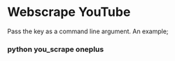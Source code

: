 # Webscrape YouTube 

Pass the key as a command line argument.
An example;
### python you_scrape oneplus
